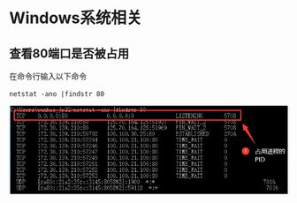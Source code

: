 # Windows系统相关

## 查看80端口是否被占用

在命令行输入以下命令

```shell
netstat -ano |findstr 80
```

![image-20220316101309075](https://raw.githubusercontent.com/twyyy/tw97-document/master/images/image-20220316101309075.png)
